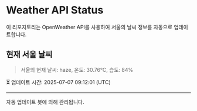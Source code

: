 
# Weather API Status

이 리포지토리는 OpenWeather API를 사용하여 서울의 날씨 정보를 자동으로 업데이트합니다.

## 현재 서울 날씨
> 서울의 현재 날씨: haze, 온도: 30.76°C, 습도: 84%

⏳ 업데이트 시간: 2025-07-07 09:12:01 (UTC)

---
자동 업데이트 봇에 의해 관리됩니다.
